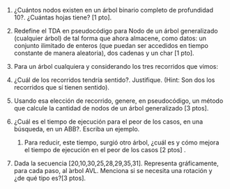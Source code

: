 1. ¿Cuántos nodos existen en un  árbol binario completo de profundidad 10?.
¿Cuántas hojas tiene? [1 pto].

2. Redefine el TDA en pseudocódigo para Nodo de un árbol generalizado (cualquier árbol) de tal forma que ahora almacene, como datos: un conjunto ilimitado de enteros (que puedan ser accedidos en tiempo constante de manera aleatoria), dos cadenas y un char [1 pto].

3. Para un árbol cualquiera y considerando los tres recorridos que vimos:
  1. ¿Cuál de los recorridos tendría sentido?. Justifique. (Hint: Son dos los recorridos que sí tienen sentido).
  2. Usando esa elección de recorrido, genere, en pseudocódigo, un método que calcule la cantidad de nodos de un árbol generalizado [3 ptos].
5. ¿Cuál es el tiempo de ejecución para el peor de los casos, en una búsqueda, en un ABB?. Escriba un ejemplo.
   1. Para reducir, este tiempo, surgió otro árbol, ¿cuál es y cómo mejora el tiempo de ejecución en el peor de los casos [2 ptos] .
6. Dada la secuencia [20,10,30,25,28,29,35,31]. Representa gráficamente, para cada paso, al  ́arbol AVL. Menciona si se necesita una rotación y ¿de qué tipo es?[3 ptos].
